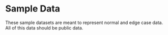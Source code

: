# Sample Data

These sample datasets are meant to represent normal and edge case data. All of this data should be public data.

